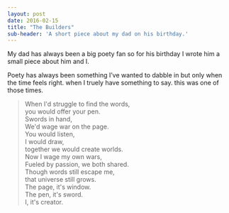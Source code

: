 ```yaml
---
layout: post
date: 2016-02-15
title: "The Builders"
sub-header: 'A short piece about my dad on his birthday.'
---
```


My dad has always been a big poety fan so for his birthday I wrote him a small piece about him and I.<!-- excerpt ends -->

Poety has always been something I’ve wanted to dabble in but only when the time feels right. when I truely have something to say. this was one of those times.

> When I'd struggle to find the words,  
you would offer your pen.  
Swords in hand,  
We'd wage war on the page.  
You would listen,  
I would draw,  
together we would create worlds.  
Now I wage my own wars,  
Fueled by passion, we both shared.   
Though words still escape me,   
that universe still grows.  
The page, it's window.   
The pen, it's sword.  
I, it's creator.